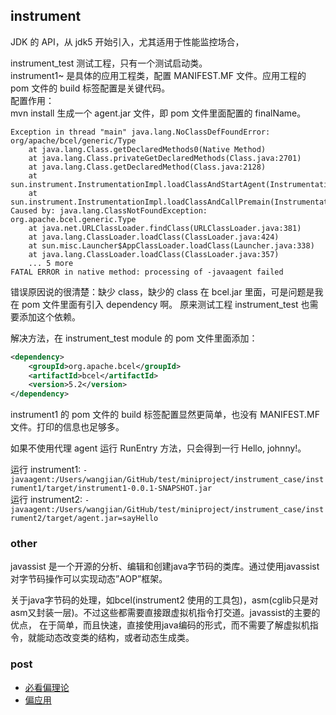 ## instrument
JDK 的 API，从 jdk5 开始引入，尤其适用于性能监控场合，

instrument_test 测试工程，只有一个测试启动类。  
instrument1~ 是具体的应用工程类，配置 MANIFEST.MF 文件。应用工程的 pom 文件的 build 标签配置是关键代码。  
配置作用：  
mvn install 生成一个 agent.jar 文件，即 pom 文件里面配置的 finalName。
```
Exception in thread "main" java.lang.NoClassDefFoundError: org/apache/bcel/generic/Type
	at java.lang.Class.getDeclaredMethods0(Native Method)
	at java.lang.Class.privateGetDeclaredMethods(Class.java:2701)
	at java.lang.Class.getDeclaredMethod(Class.java:2128)
	at sun.instrument.InstrumentationImpl.loadClassAndStartAgent(InstrumentationImpl.java:327)
	at sun.instrument.InstrumentationImpl.loadClassAndCallPremain(InstrumentationImpl.java:401)
Caused by: java.lang.ClassNotFoundException: org.apache.bcel.generic.Type
	at java.net.URLClassLoader.findClass(URLClassLoader.java:381)
	at java.lang.ClassLoader.loadClass(ClassLoader.java:424)
	at sun.misc.Launcher$AppClassLoader.loadClass(Launcher.java:338)
	at java.lang.ClassLoader.loadClass(ClassLoader.java:357)
	... 5 more
FATAL ERROR in native method: processing of -javaagent failed
```
错误原因说的很清楚：缺少 class，缺少的 class 在 bcel.jar 里面，可是问题是我在 pom 文件里面有引入 dependency 啊。
原来测试工程 instrument_test 也需要添加这个依赖。

解决方法，在 instrument_test module 的 pom 文件里面添加：
```xml
<dependency>
    <groupId>org.apache.bcel</groupId>
    <artifactId>bcel</artifactId>
    <version>5.2</version>
</dependency>
```
instrument1 的 pom 文件的 build 标签配置显然更简单，也没有 MANIFEST.MF 文件。打印的信息也足够多。

如果不使用代理 agent 运行 RunEntry 方法，只会得到一行 Hello, johnny!。

运行 instrument1: ```-javaagent:/Users/wangjian/GitHub/test/miniproject/instrument_case/instrument1/target/instrument1-0.0.1-SNAPSHOT.jar```  
运行 instrument2: ```-javaagent:/Users/wangjian/GitHub/test/miniproject/instrument_case/instrument2/target/agent.jar=sayHello```

### other
javassist 是一个开源的分析、编辑和创建java字节码的类库。通过使用javassist对字节码操作可以实现动态”AOP”框架。

关于java字节码的处理，如bcel(instrument2 使用的工具包)，asm(cglib只是对asm又封装一层)。不过这些都需要直接跟虚拟机指令打交道。javassist的主要的优点，
在于简单，而且快速，直接使用java编码的形式，而不需要了解虚拟机指令，就能动态改变类的结构，或者动态生成类。

### post
- [必看偏理论](https://www.ibm.com/developerworks/cn/java/j-lo-jse61/index.html)
- [偏应用](http://blog.csdn.net/tterminator/article/details/54381618)
